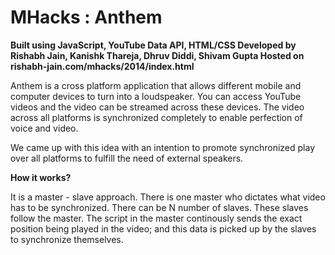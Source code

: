 MHacks : Anthem
===============
<b>
Built using JavaScript, YouTube Data API, HTML/CSS
</b>

<b>
Developed by Rishabh Jain, Kanishk Thareja, Dhruv Diddi, Shivam Gupta
</b>

<b>
Hosted on rishabh-jain.com/mhacks/2014/index.html
</b>

Anthem is a cross platform application that allows different mobile and computer devices to turn into a loudspeaker. You can access YouTube videos and the video can be streamed across these devices. The video across all platforms is synchronized completely to enable perfection of voice and video. 

We came up with this idea with an intention to promote synchronized play over all platforms to fulfill the need of external speakers. 

<b>How it works?</b>

It is a master - slave approach. There is one master who dictates what video has to be synchronized. There can be N number of slaves. These slaves follow the master. The script in the master continously sends the exact position being played in the video; and this data is picked up by the slaves to synchronize themselves. 

